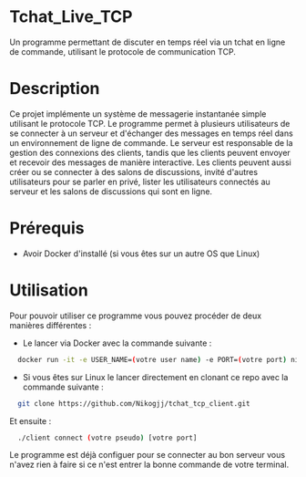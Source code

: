 # Tchat_Live_TCP

Un programme permettant de discuter en temps réel via un tchat en ligne de commande, utilisant le protocole de communication TCP.

# Description

Ce projet implémente un système de messagerie instantanée simple utilisant le protocole TCP. Le programme permet à plusieurs utilisateurs de se connecter à un serveur et d'échanger des messages en temps réel dans un environnement de ligne de commande. Le serveur est responsable de la gestion des connexions des clients, tandis que les clients peuvent envoyer et recevoir des messages de manière interactive. Les clients peuvent aussi créer ou se connecter à des salons de discussions, invité d'autres utilisateurs pour se parler en privé, lister les utilisateurs connectés au serveur et les salons de discussions qui sont en ligne.

# Prérequis

- Avoir Docker d'installé (si vous êtes sur un autre OS que Linux)

# Utilisation

Pour pouvoir utiliser ce programme vous pouvez procéder de deux manières différentes :

- Le lancer via Docker avec la commande suivante :
```bash
  docker run -it -e USER_NAME=(votre user name) -e PORT=(votre port) niko833/tchat_tcp_client
```
- Si vous êtes sur Linux le lancer directement en clonant ce repo avec la commande suivante :
```bash
  git clone https://github.com/Nikogjj/tchat_tcp_client.git
```
  Et ensuite :
``` bash
  ./client connect (votre pseudo) [votre port]
```
  Le programme est déjà configuer pour se connecter au bon serveur vous n'avez rien à faire si ce n'est entrer la bonne commande de votre terminal.
